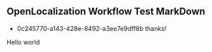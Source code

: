 ## OpenLocalization Workflow Test MarkDown
* 0c245770-a143-428e-8492-a3ee7e9dff8b 
thanks!

Hello world